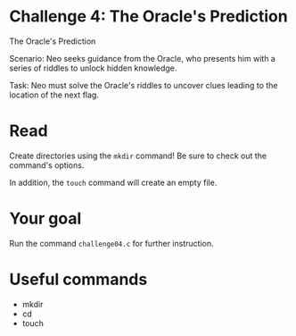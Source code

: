 # Challenge 4: The Oracle's Prediction
The Oracle's Prediction

Scenario: Neo seeks guidance from the Oracle, who presents him with a series of riddles to unlock hidden knowledge.

Task: Neo must solve the Oracle's riddles to uncover clues leading to the location of the next flag.

# Read

Create directories using the `mkdir` command! Be sure to check out the command's options.

In addition, the `touch` command will create an empty file.


# Your goal
Run the command `challenge04.c` for further instruction.


# Useful commands
- mkdir
- cd
- touch

